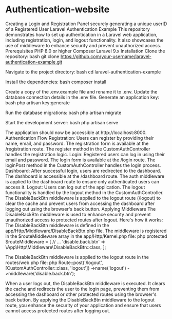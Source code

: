 # Authentication-website
Creating a Login and Registration Panel securely generating a unique userID of a Registered User
Laravel Authentication Example
This repository demonstrates how to set up authentication in a Laravel web application, including registration, login, and logout functionality. It also showcases the use of middleware to enhance security and prevent unauthorized access.
Prerequisites
PHP 8.0 or higher
Composer
Laravel 9.x
Installation
Clone the repository:
bash
git clone https://github.com/your-username/laravel-authentication-example.git

Navigate to the project directory:
bash
cd laravel-authentication-example

Install the dependencies:
bash
composer install

Create a copy of the .env.example file and rename it to .env. Update the database connection details in the .env file.
Generate an application key:
bash
php artisan key:generate

Run the database migrations:
bash
php artisan migrate

Start the development server:
bash
php artisan serve

The application should now be accessible at http://localhost:8000.
Authentication Flow
Registration:
Users can register by providing their name, email, and password.
The registration form is available at the /registration route.
The register method in the CustomAuthController handles the registration logic.
Login:
Registered users can log in using their email and password.
The login form is available at the /login route.
The loginPost method in the CustomAuthController handles the login process.
Dashboard:
After successful login, users are redirected to the dashboard.
The dashboard is accessible at the /dashboard route.
The auth middleware is applied to the dashboard route to ensure only authenticated users can access it.
Logout:
Users can log out of the application.
The logout functionality is handled by the logout method in the CustomAuthController.
The DisableBackBtn middleware is applied to the logout route (/logout) to clear the cache and prevent users from accessing the dashboard after logging out using the browser's back button.
Applying Middleware
The DisableBackBtn middleware is used to enhance security and prevent unauthorized access to protected routes after logout. Here's how it works:
The DisableBackBtn middleware is defined in the app/Http/Middleware/DisableBackBtn.php file.
The middleware is registered in the $routeMiddleware array in the app/Http/Kernel.php file:
php
protected $routeMiddleware = [
    // ...
    'disable.back.btn' => \App\Http\Middleware\DisableBackBtn::class,
];

The DisableBackBtn middleware is applied to the logout route in the routes/web.php file:
php
Route::post('/logout', [CustomAuthController::class, 'logout'])
    ->name('logout')
    ->middleware('disable.back.btn');

When a user logs out, the DisableBackBtn middleware is executed. It clears the cache and redirects the user to the login page, preventing them from accessing the dashboard or other protected routes using the browser's back button.
By applying the DisableBackBtn middleware to the logout route, you enhance the security of your application and ensure that users cannot access protected routes after logging out.
